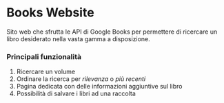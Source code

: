 # Books Website

Sito web che sfrutta le API di Google Books per permettere di ricercare un libro desiderato nella vasta gamma a disposizione.

### Principali funzionalità
1. Ricercare un volume
2. Ordinare la ricerca per *rilevanza* o *più recenti*
3. Pagina dedicata con delle informazioni aggiuntive sul libro
4. Possibilità di salvare i libri ad una raccolta


